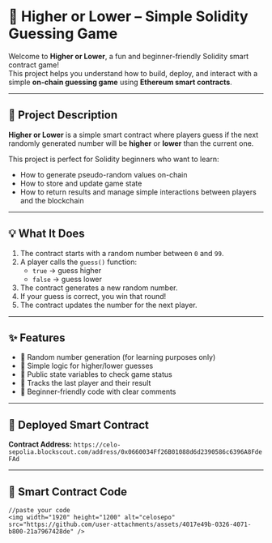 # 🎲 Higher or Lower – Simple Solidity Guessing Game

Welcome to **Higher or Lower**, a fun and beginner-friendly Solidity smart contract game!  
This project helps you understand how to build, deploy, and interact with a simple **on-chain guessing game** using **Ethereum smart contracts**.

---

## 📖 Project Description

**Higher or Lower** is a simple smart contract where players guess if the next randomly generated number will be **higher** or **lower** than the current one.

This project is perfect for Solidity beginners who want to learn:
- How to generate pseudo-random values on-chain
- How to store and update game state
- How to return results and manage simple interactions between players and the blockchain

---

## 💡 What It Does

1. The contract starts with a random number between `0` and `99`.  
2. A player calls the `guess()` function:
   - `true` → guess higher  
   - `false` → guess lower  
3. The contract generates a new random number.  
4. If your guess is correct, you win that round!  
5. The contract updates the number for the next player.

---

## ✨ Features

- 🔢 Random number generation (for learning purposes only)
- 🧠 Simple logic for higher/lower guesses
- 🧾 Public state variables to check game status
- 👤 Tracks the last player and their result
- 💬 Beginner-friendly code with clear comments

---

## 🔗 Deployed Smart Contract

**Contract Address:** `https://celo-sepolia.blockscout.com/address/0x0660034Ff26B01088d6d2390586c6396A8FdeFAd`

---

## 🧰 Smart Contract Code

```solidity
//paste your code
<img width="1920" height="1200" alt="celosepo" src="https://github.com/user-attachments/assets/4017e49b-0326-4071-b800-21a7967428de" />

